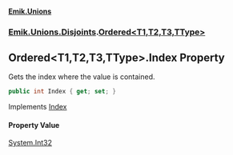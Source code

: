 #### [Emik.Unions](index.md 'index')
### [Emik.Unions.Disjoints](Emik.Unions.Disjoints.md 'Emik.Unions.Disjoints').[Ordered&lt;T1,T2,T3,TType&gt;](Ordered{T1,T2,T3,TType}.md 'Emik.Unions.Disjoints.Ordered<T1,T2,T3,TType>')

## Ordered<T1,T2,T3,TType>.Index Property

Gets the index where the value is contained.

```csharp
public int Index { get; set; }
```

Implements [Index](IEither.Index.md 'Emik.Unions.Disjoints.IEither.Index')

#### Property Value
[System.Int32](https://docs.microsoft.com/en-us/dotnet/api/System.Int32 'System.Int32')